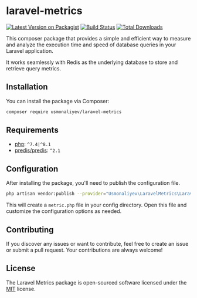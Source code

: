 # laravel-metrics

[![Latest Version on Packagist](https://img.shields.io/packagist/v/usmonaliyev/laravel-metrics.svg?style=flat-square)](https://packagist.org/packages/your-username/laravel-metrics)
[![Build Status](https://img.shields.io/travis/usmonaliyev/laravel-metrics/master.svg?style=flat-square)](https://travis-ci.org/your-username/laravel-metrics)
[![Total Downloads](https://img.shields.io/packagist/dt/usmonaliyev/laravel-metrics.svg?style=flat-square)](https://packagist.org/packages/your-username/laravel-metrics)

This composer package that provides a simple and efficient way to measure and analyze the execution time and speed of database queries in your Laravel application.

It works seamlessly with Redis as the underlying database to store and retrieve query metrics.

## Installation

You can install the package via Composer:

```bash
composer require usmonaliyev/laravel-metrics
```

## Requirements

- [php](https://php.net): `^7.4|^8.1`
- [predis/predis](https://packagist.org/packages/predis/predis): `^2.1`

## Configuration

After installing the package, you'll need to publish the configuration file.

```bash
php artisan vendor:publish --provider="Usmonaliyev\LaravelMetrics\LaravelMetricServiceProvider" --tag="config"
```

This will create a `metric.php` file in your config directory.
Open this file and customize the configuration options as needed.

## Contributing

If you discover any issues or want to contribute, feel free to create an issue or submit a pull request. Your contributions are always welcome!

## License

The Laravel Metrics package is open-sourced software licensed under the [MIT](https://choosealicense.com/licenses/mit/) license.

